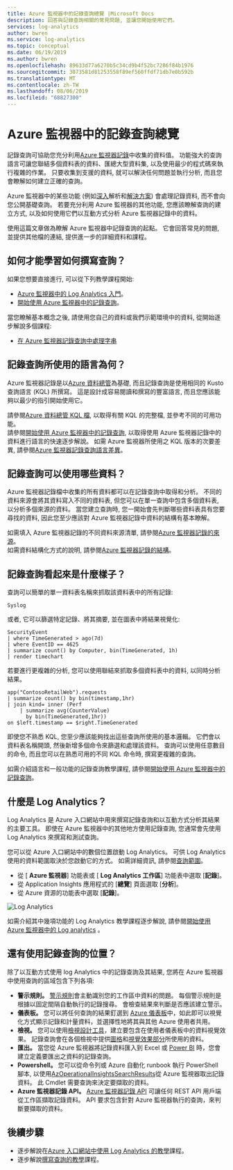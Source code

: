 ```yaml
---
title: Azure 監視器中的記錄查詢總覽 |Microsoft Docs
description: 回答與記錄查詢相關的常見問題, 並讓您開始使用它們。
services: log-analytics
author: bwren
ms.service: log-analytics
ms.topic: conceptual
ms.date: 06/19/2019
ms.author: bwren
ms.openlocfilehash: 89633d77a6270b5c34cd9b4f52bc7286f84b1976
ms.sourcegitcommit: 3073581d81253558f89ef560ffdf71db7e0b592b
ms.translationtype: MT
ms.contentlocale: zh-TW
ms.lasthandoff: 08/06/2019
ms.locfileid: "68827300"
---
```

# <a name="overview-of-log-queries-in-azure-monitor"></a>Azure 監視器中的記錄查詢總覽
記錄查詢可協助您充分利用[Azure 監視器記錄](../platform/data-platform-logs.md)中收集的資料值。 功能強大的查詢語言可讓您聯結多個資料表的資料、匯總大型資料集, 以及使用最少的程式碼來執行複雜的作業。 只要收集到支援的資料, 就可以解決任何問題並執行分析, 而且您會瞭解如何建立正確的查詢。

Azure 監視器中的某些功能 (例如[深入](../insights/insights-overview.md)解析和[解決方案](../insights/solutions-inventory.md)) 會處理記錄資料, 而不會向您公開基礎查詢。 若要充分利用 Azure 監視器的其他功能, 您應該瞭解查詢的建立方式, 以及如何使用它們以互動方式分析 Azure 監視器記錄中的資料。

使用這篇文章做為瞭解 Azure 監視器中記錄查詢的起點。 它會回答常見的問題, 並提供其他檔的連結, 提供進一步的詳細資料和課程。

## <a name="how-can-i-learn-how-to-write-queries"></a>如何才能學習如何撰寫查詢？
如果您想要直接進行, 可以從下列教學課程開始:

- [Azure 監視器中的 Log Analytics 入門](get-started-portal.md)。
- [開始使用 Azure 監視器中的記錄查詢](get-started-queries.md)。

當您瞭解基本概念之後, 請使用您自己的資料或我們示範環境中的資料, 從開始逐步解說多個課程: 

- [在 Azure 監視器記錄查詢中處理字串](string-operations.md)
 
## <a name="what-language-do-log-queries-use"></a>記錄查詢所使用的語言為何？
Azure 監視器記錄是以[Azure 資料總管](/azure/data-explorer)為基礎, 而且記錄查詢是使用相同的 Kusto 查詢語言 (KQL) 所撰寫。 這是設計成容易閱讀和撰寫的豐富語言, 而且您應該能夠以最少的指引開始使用它。

請參閱[Azure 資料總管 KQL 檔](/azure/kusto/query), 以取得有關 KQL 的完整檔, 並參考不同的可用功能。<br>
請參閱[開始使用 Azure 監視器中的記錄查詢](get-started-queries.md), 以取得使用 Azure 監視器記錄中的資料進行語言的快速逐步解說。
如需 Azure 監視器所使用之 KQL 版本的次要差異, 請參閱[Azure 監視器記錄查詢語言差異](data-explorer-difference.md)。

## <a name="what-data-is-available-to-log-queries"></a>記錄查詢可以使用哪些資料？
Azure 監視器記錄檔中收集的所有資料都可以在記錄查詢中取得和分析。 不同的資料來源會將其資料寫入不同的資料表, 但您可以在單一查詢中包含多個資料表, 以分析多個來源的資料。 當您建立查詢時, 您一開始會先判斷哪些資料表具有您要尋找的資料, 因此您至少應該對 Azure 監視器記錄中資料的結構有基本瞭解。

如需填入 Azure 監視器記錄的不同資料來源清單, 請參閱[Azure 監視器記錄的來源](../platform/data-platform-logs.md#sources-of-azure-monitor-logs)。<br>
如需資料結構化方式的說明, 請參閱[Azure 監視器記錄的結構](logs-structure.md)。

## <a name="what-does-a-log-query-look-like"></a>記錄查詢看起來是什麼樣子？
查詢可以簡單的單一資料表名稱來抓取該資料表中的所有記錄:

```Kusto
Syslog
```

或者, 它可以篩選特定記錄、將其摘要, 並在圖表中將結果視覺化:

```
SecurityEvent
| where TimeGenerated > ago(7d)
| where EventID == 4625
| summarize count() by Computer, bin(TimeGenerated, 1h)
| render timechart 
```

若要進行更複雜的分析, 您可以使用聯結來抓取多個資料表中的資料, 以同時分析結果。

```Kusto
app("ContosoRetailWeb").requests
| summarize count() by bin(timestamp,1hr)
| join kind= inner (Perf
    | summarize avg(CounterValue) 
      by bin(TimeGenerated,1hr))
on $left.timestamp == $right.TimeGenerated
```
即使您不熟悉 KQL, 您至少應該能夠找出這些查詢所使用的基本邏輯。 它們會以資料表名稱開頭, 然後新增多個命令來篩選和處理該資料。 查詢可以使用任意數目的命令, 而且您可以在熟悉可用的不同 KQL 命令時, 撰寫更複雜的查詢。

如需介紹語言和一般功能的記錄查詢教學課程, 請參閱[開始使用 Azure 監視器中的記錄查詢](get-started-queries.md)。<br>


## <a name="what-is-log-analytics"></a>什麼是 Log Analytics？
Log Analytics 是 Azure 入口網站中用來撰寫記錄查詢和以互動方式分析其結果的主要工具。 即使在 Azure 監視器中的其他地方使用記錄查詢, 您通常會先使用 Log Analytics 來撰寫和測試查詢。

您可以從 Azure 入口網站中的數個位置啟動 Log Analytics。 可供 Log Analytics 使用的資料範圍取決於您啟動它的方式。 如需詳細資訊, 請參閱[查詢範圍](scope.md)。

- 從 [ **Azure 監視器**] 功能表或 [ **Log Analytics 工作區**] 功能表中選取 [**記錄**]。
- 從 Application Insights 應用程式的 [**總覽**] 頁面選取 [**分析**]。
- 從 Azure 資源的功能表中選取 [**記錄**]。

![Log Analytics](media/log-query-overview/log-analytics.png)

如需介紹其中幾項功能的 Log Analytics 教學課程逐步解說, 請參閱[開始使用 Azure 監視器中的 Log analytics](get-started-portal.md) 。

## <a name="where-else-are-log-queries-used"></a>還有使用記錄查詢的位置？
除了以互動方式使用 log Analytics 中的記錄查詢及其結果, 您將在 Azure 監視器中使用查詢的區域包含下列各項:

- **警示規則。** [警示規則](../platform/alerts-overview.md)會主動識別您的工作區中資料的問題。  每個警示規則是根據以固定間隔自動執行的記錄搜尋。  會檢查結果來判斷是否應該建立警示。
- **儀表板。** 您可以將任何查詢的結果釘選到 [Azure 儀表板](../learn/tutorial-logs-dashboards.md)中，如此即可以視覺化方式顯示記錄和計量資料，並選擇性地將其與其他 Azure 使用者共用。
- **檢視。**  您可以使用[檢視設計工具](../platform/view-designer.md)，建立要包含在使用者儀表板中的資料視覺效果。  記錄查詢會在各個檢視中提供[圖格](../platform/view-designer-tiles.md)和[視覺效果部分](../platform/view-designer-parts.md)所使用的資料。  
- **匯出。**  當您從 Azure 監視器將記錄資料匯入到 Excel 或 [Power BI](../platform/powerbi.md) 時，您會建立定義要匯出之資料的記錄查詢。
- **Powershell。** 您可以從命令列或 Azure 自動化 runbook 執行 PowerShell 腳本, 以使用[AzOperationalInsightsSearchResults](/powershell/module/az.operationalinsights/get-azoperationalinsightssearchresult)從 Azure 監視器取出記錄資料。  此 Cmdlet 需要查詢來決定要擷取的資料。
- **Azure 監視器記錄 API。**  [Azure 監視器記錄 API](https://dev.loganalytics.io) 可讓任何 REST API 用戶端從工作區擷取記錄資料。  API 要求包含針對 Azure 監視器執行的查詢，來判斷要擷取的資料。


## <a name="next-steps"></a>後續步驟
- 逐步解說在[Azure 入口網站中使用 Log Analytics 的教學](get-started-portal.md)課程。
- 逐步解說[撰寫查詢的教學](get-started-queries.md)課程。
